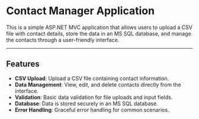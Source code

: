 # Contact Manager Application

This is a simple ASP.NET MVC application that allows users to upload a CSV file with contact details, store the data in an MS SQL database, and manage the contacts through a user-friendly interface.

---

## Features

- **CSV Upload**: Upload a CSV file containing contact information.
- **Data Management**: View, edit, and delete contacts directly from the interface.
- **Validation**: Basic data validation for file uploads and input fields.
- **Database**: Data is stored securely in an MS SQL database.
- **Error Handling**: Graceful error handling for common scenarios.
